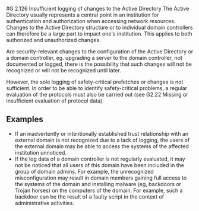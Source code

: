 #G 2.126 Insufficient logging of changes to the Active Directory
The Active Directory usually represents a central point in an institution for authentication and authorization when accessing network resources. Changes to the Active Directory structure or to individual domain controllers can therefore be a large part to impact one's institution. This applies to both authorized and unauthorized changes.

Are security-relevant changes to the configuration of the Active Directory or a domain controller, eg. upgrading a server to the domain controller, not documented or logged, there is the possibility that such changes will not be recognized or will not be recognized until later.

However, the sole logging of safety-critical prefetches or changes is not sufficient. In order to be able to identify safety-critical problems, a regular evaluation of the protocols must also be carried out (see G2.22 Missing or insufficient evaluation of protocol data).



## Examples 
* If an inadvertently or intentionally established trust relationship with an external domain is not recognized due to a lack of logging, the users of the external domain may be able to access the systems of the affected institution unnoticed.
* If the log data of a domain controller is not regularly evaluated, it may not be noticed that all users of this domain have been included in the group of domain admins. For example, the unrecognized misconfiguration may result in domain members gaining full access to the systems of the domain and installing malware (eg, backdoors or Trojan horses) on the computers of the domain. For example, such a backdoor can be the result of a faulty script in the context of administrative activities.




